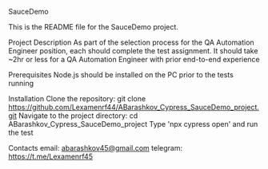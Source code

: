 SauceDemo

This is the README file for the SauceDemo project.

Project Description
As part of the selection process for the QA Automation Engineer position, each should complete the test assignment. It should take ~2hr or less for a QA Automation Engineer with prior end-to-end experience

Prerequisites
Node.js should be installed on the PC prior to the tests running

Installation
Clone the repository: git clone https://github.com/Lexamenrf44/ABarashkov_Cypress_SauceDemo_project.git
Navigate to the project directory: cd ABarashkov_Cypress_SauceDemo_project
Type 'npx cypress open' and run the test

Contacts
email: abarashkov45@gmail.com
telegram: https://t.me/Lexamenrf45